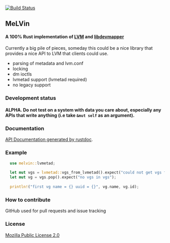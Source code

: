 [![Build Status](https://travis-ci.org/agrover/melvin.svg?branch=master)](https://travis-ci.org/agrover/melvin)

## MeLVin

#### A 100% Rust implementation of [LVM](https://www.sourceware.org/lvm2/) and [libdevmapper](https://www.sourceware.org/dm/)

Currently a big pile of pieces, someday this could be a nice library
that provides a nice API to LVM that clients could use.

* parsing of metadata and lvm.conf
* locking
* dm ioctls
* lvmetad support (lvmetad required)
* no legacy support

### Development status

#### ALPHA. Do not test on a system with data you care about, especially any APIs that write anything (i.e take `&mut self` as an argument).

### Documentation

[API Documentation generated by rustdoc](http://agrover.github.io/melvin/doc/melvin/index.html).

### Example

```rust
  use melvin::lvmetad;
  
  let mut vgs = lvmetad::vgs_from_lvmetad().expect("could not get vgs from lvmetad"); 
  let mut vg = vgs.pop().expect("no vgs in vgs");
  
  println!("first vg name = {} uuid = {}", vg.name, vg.id);
```

### How to contribute

GitHub used for pull requests and issue tracking

### License

[Mozilla Public License 2.0](https://www.mozilla.org/MPL/2.0/FAQ.html)
